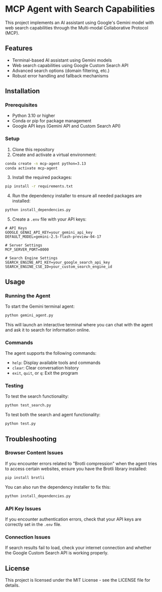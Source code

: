 # MCP Agent with Search Capabilities

This project implements an AI assistant using Google's Gemini model with web search capabilities through the Multi-modal Collaborative Protocol (MCP).

## Features

- Terminal-based AI assistant using Gemini models
- Web search capabilities using Google Custom Search API
- Advanced search options (domain filtering, etc.)
- Robust error handling and fallback mechanisms

## Installation

### Prerequisites

- Python 3.10 or higher
- Conda or pip for package management
- Google API keys (Gemini API and Custom Search API)

### Setup

1. Clone this repository
2. Create and activate a virtual environment:

```bash
conda create -n mcp-agent python=3.13
conda activate mcp-agent
```

3. Install the required packages:

```bash
pip install -r requirements.txt
```

4. Run the dependency installer to ensure all needed packages are installed:

```bash
python install_dependencies.py
```

5. Create a `.env` file with your API keys:

```
# API Keys
GOOGLE_GENAI_API_KEY=your_gemini_api_key
DEFAULT_MODEL=gemini-2.5-flash-preview-04-17

# Server Settings
MCP_SERVER_PORT=8000

# Search Engine Settings
SEARCH_ENGINE_API_KEY=your_google_search_api_key
SEARCH_ENGINE_CSE_ID=your_custom_search_engine_id
```

## Usage

### Running the Agent

To start the Gemini terminal agent:

```bash
python gemini_agent.py
```

This will launch an interactive terminal where you can chat with the agent and ask it to search for information online.

### Commands

The agent supports the following commands:

- `help`: Display available tools and commands
- `clear`: Clear conversation history
- `exit`, `quit`, or `q`: Exit the program

### Testing

To test the search functionality:

```bash
python test_search.py
```

To test both the search and agent functionality:

```bash
python test.py
```

## Troubleshooting

### Browser Content Issues

If you encounter errors related to "Brotli compression" when the agent tries to access certain websites, ensure you have the Brotli library installed:

```bash
pip install brotli
```

You can also run the dependency installer to fix this:

```bash
python install_dependencies.py
```

### API Key Issues

If you encounter authentication errors, check that your API keys are correctly set in the `.env` file.

### Connection Issues

If search results fail to load, check your internet connection and whether the Google Custom Search API is working properly.

## License

This project is licensed under the MIT License - see the LICENSE file for details.
